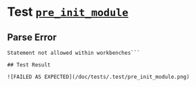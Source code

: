 # Test [`pre_init_module`](/doc/tests/statement_usage.md#L226)

## Parse Error

```,plain
Statement not allowed within workbenches```

## Test Result

![FAILED AS EXPECTED](/doc/tests/.test/pre_init_module.png)
